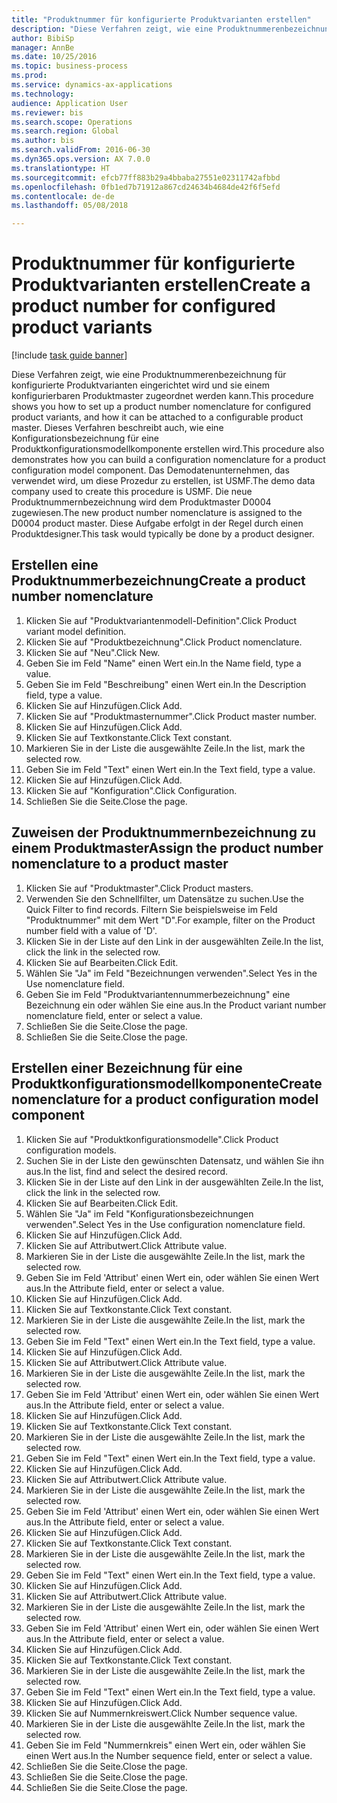 ```yaml
--- 
title: "Produktnummer für konfigurierte Produktvarianten erstellen"
description: "Diese Verfahren zeigt, wie eine Produktnummerenbezeichnung für konfigurierte Produktvarianten eingerichtet wird und sie einem konfigurierbaren Produktmaster zugeordnet werden kann."
author: BibiSp
manager: AnnBe
ms.date: 10/25/2016
ms.topic: business-process
ms.prod: 
ms.service: dynamics-ax-applications
ms.technology: 
audience: Application User
ms.reviewer: bis
ms.search.scope: Operations
ms.search.region: Global
ms.author: bis
ms.search.validFrom: 2016-06-30
ms.dyn365.ops.version: AX 7.0.0
ms.translationtype: HT
ms.sourcegitcommit: efcb77ff883b29a4bbaba27551e02311742afbbd
ms.openlocfilehash: 0fb1ed7b71912a867cd24634b4684de42f6f5efd
ms.contentlocale: de-de
ms.lasthandoff: 05/08/2018

---
```

# <a name="create-a-product-number-for-configured-product-variants"></a><span data-ttu-id="009c5-103">Produktnummer für konfigurierte Produktvarianten erstellen</span><span class="sxs-lookup"><span data-stu-id="009c5-103">Create a product number for configured product variants</span></span>

[!include [task guide banner](../../includes/task-guide-banner.md)]

<span data-ttu-id="009c5-104">Diese Verfahren zeigt, wie eine Produktnummerenbezeichnung für konfigurierte Produktvarianten eingerichtet wird und sie einem konfigurierbaren Produktmaster zugeordnet werden kann.</span><span class="sxs-lookup"><span data-stu-id="009c5-104">This procedure shows you how to set up a product number nomenclature for configured product variants, and how it can be attached to a configurable product master.</span></span> <span data-ttu-id="009c5-105">Dieses Verfahren beschreibt auch, wie eine Konfigurationsbezeichnung für eine Produktkonfigurationsmodellkomponente erstellen wird.</span><span class="sxs-lookup"><span data-stu-id="009c5-105">This procedure also demonstrates how you can build a configuration nomenclature for a product configuration model component.</span></span> <span data-ttu-id="009c5-106">Das Demodatenunternehmen, das verwendet wird, um diese Prozedur zu erstellen, ist USMF.</span><span class="sxs-lookup"><span data-stu-id="009c5-106">The demo data company used to create this procedure is USMF.</span></span> <span data-ttu-id="009c5-107">Die neue Produktnummernbezeichnung wird dem Produktmaster D0004 zugewiesen.</span><span class="sxs-lookup"><span data-stu-id="009c5-107">The new product number nomenclature is assigned to the D0004 product master.</span></span> <span data-ttu-id="009c5-108">Diese Aufgabe erfolgt in der Regel durch einen Produktdesigner.</span><span class="sxs-lookup"><span data-stu-id="009c5-108">This task would typically be done by a product designer.</span></span>


## <a name="create-a-product-number-nomenclature"></a><span data-ttu-id="009c5-109">Erstellen eine Produktnummerbezeichnung</span><span class="sxs-lookup"><span data-stu-id="009c5-109">Create a product number nomenclature</span></span>
1. <span data-ttu-id="009c5-110">Klicken Sie auf "Produktvariantenmodell-Definition".</span><span class="sxs-lookup"><span data-stu-id="009c5-110">Click Product variant model definition.</span></span>
2. <span data-ttu-id="009c5-111">Klicken Sie auf "Produktbezeichnung".</span><span class="sxs-lookup"><span data-stu-id="009c5-111">Click Product nomenclature.</span></span>
3. <span data-ttu-id="009c5-112">Klicken Sie auf "Neu".</span><span class="sxs-lookup"><span data-stu-id="009c5-112">Click New.</span></span>
4. <span data-ttu-id="009c5-113">Geben Sie im Feld "Name" einen Wert ein.</span><span class="sxs-lookup"><span data-stu-id="009c5-113">In the Name field, type a value.</span></span>
5. <span data-ttu-id="009c5-114">Geben Sie im Feld "Beschreibung" einen Wert ein.</span><span class="sxs-lookup"><span data-stu-id="009c5-114">In the Description field, type a value.</span></span>
6. <span data-ttu-id="009c5-115">Klicken Sie auf Hinzufügen.</span><span class="sxs-lookup"><span data-stu-id="009c5-115">Click Add.</span></span>
7. <span data-ttu-id="009c5-116">Klicken Sie auf "Produktmasternummer".</span><span class="sxs-lookup"><span data-stu-id="009c5-116">Click Product master number.</span></span>
8. <span data-ttu-id="009c5-117">Klicken Sie auf Hinzufügen.</span><span class="sxs-lookup"><span data-stu-id="009c5-117">Click Add.</span></span>
9. <span data-ttu-id="009c5-118">Klicken Sie auf Textkonstante.</span><span class="sxs-lookup"><span data-stu-id="009c5-118">Click Text constant.</span></span>
10. <span data-ttu-id="009c5-119">Markieren Sie in der Liste die ausgewählte Zeile.</span><span class="sxs-lookup"><span data-stu-id="009c5-119">In the list, mark the selected row.</span></span>
11. <span data-ttu-id="009c5-120">Geben Sie im Feld "Text" einen Wert ein.</span><span class="sxs-lookup"><span data-stu-id="009c5-120">In the Text field, type a value.</span></span>
12. <span data-ttu-id="009c5-121">Klicken Sie auf Hinzufügen.</span><span class="sxs-lookup"><span data-stu-id="009c5-121">Click Add.</span></span>
13. <span data-ttu-id="009c5-122">Klicken Sie auf "Konfiguration".</span><span class="sxs-lookup"><span data-stu-id="009c5-122">Click Configuration.</span></span>
14. <span data-ttu-id="009c5-123">Schließen Sie die Seite.</span><span class="sxs-lookup"><span data-stu-id="009c5-123">Close the page.</span></span>

## <a name="assign-the-product-number-nomenclature-to-a-product-master"></a><span data-ttu-id="009c5-124">Zuweisen der Produktnummernbezeichnung zu einem Produktmaster</span><span class="sxs-lookup"><span data-stu-id="009c5-124">Assign the product number nomenclature to a product master</span></span>
1. <span data-ttu-id="009c5-125">Klicken Sie auf "Produktmaster".</span><span class="sxs-lookup"><span data-stu-id="009c5-125">Click Product masters.</span></span>
2. <span data-ttu-id="009c5-126">Verwenden Sie den Schnellfilter, um Datensätze zu suchen.</span><span class="sxs-lookup"><span data-stu-id="009c5-126">Use the Quick Filter to find records.</span></span> <span data-ttu-id="009c5-127">Filtern Sie beispielsweise im Feld "Produktnummer" mit dem Wert "D".</span><span class="sxs-lookup"><span data-stu-id="009c5-127">For example, filter on the Product number field with a value of 'D'.</span></span>
3. <span data-ttu-id="009c5-128">Klicken Sie in der Liste auf den Link in der ausgewählten Zeile.</span><span class="sxs-lookup"><span data-stu-id="009c5-128">In the list, click the link in the selected row.</span></span>
4. <span data-ttu-id="009c5-129">Klicken Sie auf Bearbeiten.</span><span class="sxs-lookup"><span data-stu-id="009c5-129">Click Edit.</span></span>
5. <span data-ttu-id="009c5-130">Wählen Sie "Ja" im Feld "Bezeichnungen verwenden".</span><span class="sxs-lookup"><span data-stu-id="009c5-130">Select Yes in the Use nomenclature field.</span></span>
6. <span data-ttu-id="009c5-131">Geben Sie im Feld "Produktvariantennummerbezeichnung" eine Bezeichnung ein oder wählen Sie eine aus.</span><span class="sxs-lookup"><span data-stu-id="009c5-131">In the Product variant number nomenclature field, enter or select a value.</span></span>
7. <span data-ttu-id="009c5-132">Schließen Sie die Seite.</span><span class="sxs-lookup"><span data-stu-id="009c5-132">Close the page.</span></span>
8. <span data-ttu-id="009c5-133">Schließen Sie die Seite.</span><span class="sxs-lookup"><span data-stu-id="009c5-133">Close the page.</span></span>

## <a name="create-nomenclature-for-a-product-configuration-model-component"></a><span data-ttu-id="009c5-134">Erstellen einer Bezeichnung für eine Produktkonfigurationsmodellkomponente</span><span class="sxs-lookup"><span data-stu-id="009c5-134">Create nomenclature for a product configuration model component</span></span>
1. <span data-ttu-id="009c5-135">Klicken Sie auf "Produktkonfigurationsmodelle".</span><span class="sxs-lookup"><span data-stu-id="009c5-135">Click Product configuration models.</span></span>
2. <span data-ttu-id="009c5-136">Suchen Sie in der Liste den gewünschten Datensatz, und wählen Sie ihn aus.</span><span class="sxs-lookup"><span data-stu-id="009c5-136">In the list, find and select the desired record.</span></span>
3. <span data-ttu-id="009c5-137">Klicken Sie in der Liste auf den Link in der ausgewählten Zeile.</span><span class="sxs-lookup"><span data-stu-id="009c5-137">In the list, click the link in the selected row.</span></span>
4. <span data-ttu-id="009c5-138">Klicken Sie auf Bearbeiten.</span><span class="sxs-lookup"><span data-stu-id="009c5-138">Click Edit.</span></span>
5. <span data-ttu-id="009c5-139">Wählen Sie "Ja" im Feld "Konfigurationsbezeichnungen verwenden".</span><span class="sxs-lookup"><span data-stu-id="009c5-139">Select Yes in the Use configuration nomenclature field.</span></span>
6. <span data-ttu-id="009c5-140">Klicken Sie auf Hinzufügen.</span><span class="sxs-lookup"><span data-stu-id="009c5-140">Click Add.</span></span>
7. <span data-ttu-id="009c5-141">Klicken Sie auf Attributwert.</span><span class="sxs-lookup"><span data-stu-id="009c5-141">Click Attribute value.</span></span>
8. <span data-ttu-id="009c5-142">Markieren Sie in der Liste die ausgewählte Zeile.</span><span class="sxs-lookup"><span data-stu-id="009c5-142">In the list, mark the selected row.</span></span>
9. <span data-ttu-id="009c5-143">Geben Sie im Feld 'Attribut' einen Wert ein, oder wählen Sie einen Wert aus.</span><span class="sxs-lookup"><span data-stu-id="009c5-143">In the Attribute field, enter or select a value.</span></span>
10. <span data-ttu-id="009c5-144">Klicken Sie auf Hinzufügen.</span><span class="sxs-lookup"><span data-stu-id="009c5-144">Click Add.</span></span>
11. <span data-ttu-id="009c5-145">Klicken Sie auf Textkonstante.</span><span class="sxs-lookup"><span data-stu-id="009c5-145">Click Text constant.</span></span>
12. <span data-ttu-id="009c5-146">Markieren Sie in der Liste die ausgewählte Zeile.</span><span class="sxs-lookup"><span data-stu-id="009c5-146">In the list, mark the selected row.</span></span>
13. <span data-ttu-id="009c5-147">Geben Sie im Feld "Text" einen Wert ein.</span><span class="sxs-lookup"><span data-stu-id="009c5-147">In the Text field, type a value.</span></span>
14. <span data-ttu-id="009c5-148">Klicken Sie auf Hinzufügen.</span><span class="sxs-lookup"><span data-stu-id="009c5-148">Click Add.</span></span>
15. <span data-ttu-id="009c5-149">Klicken Sie auf Attributwert.</span><span class="sxs-lookup"><span data-stu-id="009c5-149">Click Attribute value.</span></span>
16. <span data-ttu-id="009c5-150">Markieren Sie in der Liste die ausgewählte Zeile.</span><span class="sxs-lookup"><span data-stu-id="009c5-150">In the list, mark the selected row.</span></span>
17. <span data-ttu-id="009c5-151">Geben Sie im Feld 'Attribut' einen Wert ein, oder wählen Sie einen Wert aus.</span><span class="sxs-lookup"><span data-stu-id="009c5-151">In the Attribute field, enter or select a value.</span></span>
18. <span data-ttu-id="009c5-152">Klicken Sie auf Hinzufügen.</span><span class="sxs-lookup"><span data-stu-id="009c5-152">Click Add.</span></span>
19. <span data-ttu-id="009c5-153">Klicken Sie auf Textkonstante.</span><span class="sxs-lookup"><span data-stu-id="009c5-153">Click Text constant.</span></span>
20. <span data-ttu-id="009c5-154">Markieren Sie in der Liste die ausgewählte Zeile.</span><span class="sxs-lookup"><span data-stu-id="009c5-154">In the list, mark the selected row.</span></span>
21. <span data-ttu-id="009c5-155">Geben Sie im Feld "Text" einen Wert ein.</span><span class="sxs-lookup"><span data-stu-id="009c5-155">In the Text field, type a value.</span></span>
22. <span data-ttu-id="009c5-156">Klicken Sie auf Hinzufügen.</span><span class="sxs-lookup"><span data-stu-id="009c5-156">Click Add.</span></span>
23. <span data-ttu-id="009c5-157">Klicken Sie auf Attributwert.</span><span class="sxs-lookup"><span data-stu-id="009c5-157">Click Attribute value.</span></span>
24. <span data-ttu-id="009c5-158">Markieren Sie in der Liste die ausgewählte Zeile.</span><span class="sxs-lookup"><span data-stu-id="009c5-158">In the list, mark the selected row.</span></span>
25. <span data-ttu-id="009c5-159">Geben Sie im Feld 'Attribut' einen Wert ein, oder wählen Sie einen Wert aus.</span><span class="sxs-lookup"><span data-stu-id="009c5-159">In the Attribute field, enter or select a value.</span></span>
26. <span data-ttu-id="009c5-160">Klicken Sie auf Hinzufügen.</span><span class="sxs-lookup"><span data-stu-id="009c5-160">Click Add.</span></span>
27. <span data-ttu-id="009c5-161">Klicken Sie auf Textkonstante.</span><span class="sxs-lookup"><span data-stu-id="009c5-161">Click Text constant.</span></span>
28. <span data-ttu-id="009c5-162">Markieren Sie in der Liste die ausgewählte Zeile.</span><span class="sxs-lookup"><span data-stu-id="009c5-162">In the list, mark the selected row.</span></span>
29. <span data-ttu-id="009c5-163">Geben Sie im Feld "Text" einen Wert ein.</span><span class="sxs-lookup"><span data-stu-id="009c5-163">In the Text field, type a value.</span></span>
30. <span data-ttu-id="009c5-164">Klicken Sie auf Hinzufügen.</span><span class="sxs-lookup"><span data-stu-id="009c5-164">Click Add.</span></span>
31. <span data-ttu-id="009c5-165">Klicken Sie auf Attributwert.</span><span class="sxs-lookup"><span data-stu-id="009c5-165">Click Attribute value.</span></span>
32. <span data-ttu-id="009c5-166">Markieren Sie in der Liste die ausgewählte Zeile.</span><span class="sxs-lookup"><span data-stu-id="009c5-166">In the list, mark the selected row.</span></span>
33. <span data-ttu-id="009c5-167">Geben Sie im Feld 'Attribut' einen Wert ein, oder wählen Sie einen Wert aus.</span><span class="sxs-lookup"><span data-stu-id="009c5-167">In the Attribute field, enter or select a value.</span></span>
34. <span data-ttu-id="009c5-168">Klicken Sie auf Hinzufügen.</span><span class="sxs-lookup"><span data-stu-id="009c5-168">Click Add.</span></span>
35. <span data-ttu-id="009c5-169">Klicken Sie auf Textkonstante.</span><span class="sxs-lookup"><span data-stu-id="009c5-169">Click Text constant.</span></span>
36. <span data-ttu-id="009c5-170">Markieren Sie in der Liste die ausgewählte Zeile.</span><span class="sxs-lookup"><span data-stu-id="009c5-170">In the list, mark the selected row.</span></span>
37. <span data-ttu-id="009c5-171">Geben Sie im Feld "Text" einen Wert ein.</span><span class="sxs-lookup"><span data-stu-id="009c5-171">In the Text field, type a value.</span></span>
38. <span data-ttu-id="009c5-172">Klicken Sie auf Hinzufügen.</span><span class="sxs-lookup"><span data-stu-id="009c5-172">Click Add.</span></span>
39. <span data-ttu-id="009c5-173">Klicken Sie auf Nummernkreiswert.</span><span class="sxs-lookup"><span data-stu-id="009c5-173">Click Number sequence value.</span></span>
40. <span data-ttu-id="009c5-174">Markieren Sie in der Liste die ausgewählte Zeile.</span><span class="sxs-lookup"><span data-stu-id="009c5-174">In the list, mark the selected row.</span></span>
41. <span data-ttu-id="009c5-175">Geben Sie im Feld "Nummernkreis" einen Wert ein, oder wählen Sie einen Wert aus.</span><span class="sxs-lookup"><span data-stu-id="009c5-175">In the Number sequence field, enter or select a value.</span></span>
42. <span data-ttu-id="009c5-176">Schließen Sie die Seite.</span><span class="sxs-lookup"><span data-stu-id="009c5-176">Close the page.</span></span>
43. <span data-ttu-id="009c5-177">Schließen Sie die Seite.</span><span class="sxs-lookup"><span data-stu-id="009c5-177">Close the page.</span></span>
44. <span data-ttu-id="009c5-178">Schließen Sie die Seite.</span><span class="sxs-lookup"><span data-stu-id="009c5-178">Close the page.</span></span>


